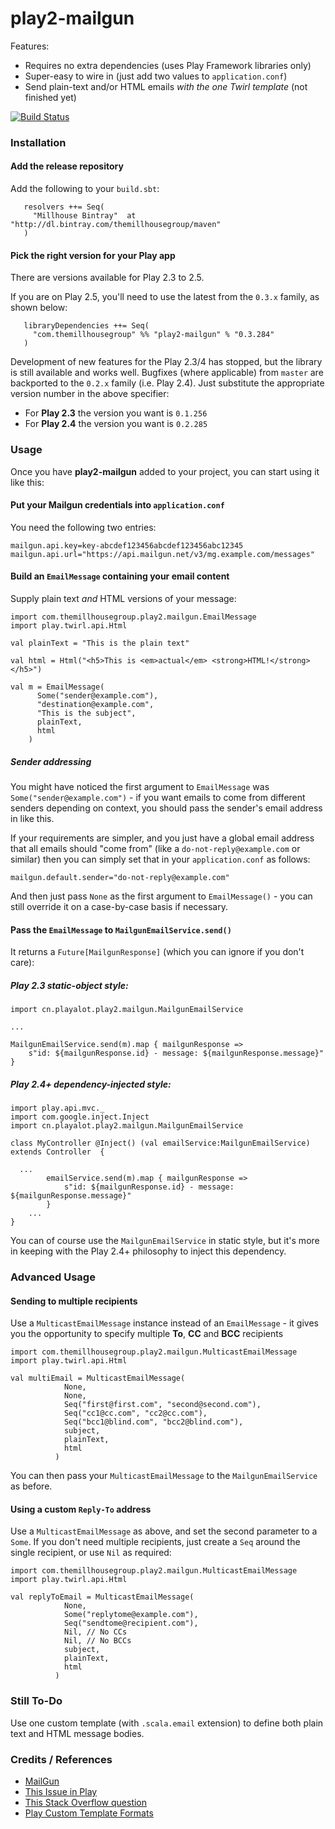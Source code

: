 play2-mailgun
============================

Features:

  - Requires no extra dependencies (uses Play Framework libraries only)
  - Super-easy to wire in (just add two values to `application.conf`)
  - Send plain-text and/or HTML emails _with the one Twirl template_ (not finished yet)

[![Build Status](https://travis-ci.org/playalot/play2-mailgun.svg?branch=master)](https://travis-ci.org/playalot/play2-mailgun)



### Installation


#### Add the release repository
Add the following to your ```build.sbt```:

```
   resolvers ++= Seq(
     "Millhouse Bintray"  at "http://dl.bintray.com/themillhousegroup/maven"
   )
```

#### Pick the right version for your Play app
There are versions available for Play 2.3 to 2.5.

If you are on Play 2.5, you'll need to use the latest from the `0.3.x` family, as shown below:

```
   libraryDependencies ++= Seq(
     "com.themillhousegroup" %% "play2-mailgun" % "0.3.284"
   )

```

Development of new features for the Play 2.3/4 has stopped, but the library is still available and works well. Bugfixes (where applicable) from `master` are backported to the `0.2.x` family (i.e. Play 2.4). Just substitute the appropriate version number in the above specifier:

- For **Play 2.3** the version you want is `0.1.256`
- For **Play 2.4** the version you want is `0.2.285`

### Usage

Once you have __play2-mailgun__ added to your project, you can start using it like this:

#### Put your Mailgun credentials into `application.conf`
You need the following two entries:

```
mailgun.api.key=key-abcdef123456abcdef123456abc12345
mailgun.api.url="https://api.mailgun.net/v3/mg.example.com/messages"
```

#### Build an `EmailMessage` containing your email content
Supply plain text _and_ HTML versions of your message:

```
import com.themillhousegroup.play2.mailgun.EmailMessage
import play.twirl.api.Html

val plainText = "This is the plain text"

val html = Html("<h5>This is <em>actual</em> <strong>HTML!</strong></h5>")

val m = EmailMessage(
      Some("sender@example.com"),
      "destination@example.com",
      "This is the subject",
      plainText,
      html
    )
```

##### Sender addressing
You might have noticed the first argument to `EmailMessage` was `Some("sender@example.com")` -
if you want emails to come from different senders depending on context, you should pass the sender's
email address in like this.

If your requirements are simpler, and you just have a global email address that all emails should "come from"
(like a `do-not-reply@example.com` or similar) then you can simply set that in your `application.conf` as follows:

```
mailgun.default.sender="do-not-reply@example.com"
```

And then just pass `None` as the first argument to `EmailMessage()` - you can still override it on a case-by-case basis if necessary.


#### Pass the `EmailMessage` to `MailgunEmailService.send()`
It returns a `Future[MailgunResponse]` (which you can ignore if you don't care):

##### Play 2.3 static-object style:

```
import cn.playalot.play2.mailgun.MailgunEmailService

...

MailgunEmailService.send(m).map { mailgunResponse =>
	s"id: ${mailgunResponse.id} - message: ${mailgunResponse.message}"
}
```

##### Play 2.4+ dependency-injected style:

```
import play.api.mvc._
import com.google.inject.Inject
import cn.playalot.play2.mailgun.MailgunEmailService

class MyController @Inject() (val emailService:MailgunEmailService) extends Controller  {

  ...
		emailService.send(m).map { mailgunResponse =>
			s"id: ${mailgunResponse.id} - message: ${mailgunResponse.message}"
		}
	...
}
```

You can of course use the `MailgunEmailService` in static style, but it's more in keeping with the Play
2.4+ philosophy to inject this dependency.

### Advanced Usage


#### Sending to multiple recipients
Use a `MulticastEmailMessage` instance instead of an `EmailMessage` - it gives you the opportunity to specify multiple **To**, **CC** and **BCC** recipients

```
import com.themillhousegroup.play2.mailgun.MulticastEmailMessage
import play.twirl.api.Html

val multiEmail = MulticastEmailMessage(
            None,
            None,
            Seq("first@first.com", "second@second.com"),
            Seq("cc1@cc.com", "cc2@cc.com"),
            Seq("bcc1@blind.com", "bcc2@blind.com"),
            subject,
            plainText,
            html
          )
```

You can then pass your `MulticastEmailMessage` to the `MailgunEmailService` as before.

#### Using a custom `Reply-To` address
Use a `MulticastEmailMessage` as above, and set the second parameter to a `Some`. If you don't need multiple recipients, just create a `Seq` around the single recipient, or use `Nil` as required:

```
import com.themillhousegroup.play2.mailgun.MulticastEmailMessage
import play.twirl.api.Html

val replyToEmail = MulticastEmailMessage(
            None,
            Some("replytome@example.com"),
            Seq("sendtome@recipient.com"),
            Nil, // No CCs
            Nil, // No BCCs
            subject,
            plainText,
            html
          )
```

### Still To-Do
Use one custom template (with `.scala.email` extension) to define both plain text and HTML message bodies.

### Credits / References
- [MailGun](http://www.mailgun.com/)
- [This Issue in Play](https://github.com/playframework/playframework/issues/902)
- [This Stack Overflow question](http://stackoverflow.com/questions/10890362/play-2-0-how-to-post-multipartformdata-using-ws-url-or-ws-wsrequest)
- [Play Custom Template Formats](https://www.playframework.com/documentation/2.3.x/ScalaCustomTemplateFormat)
